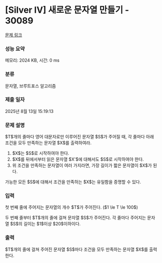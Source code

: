 # [Silver IV] 새로운 문자열 만들기 - 30089 

[문제 링크](https://www.acmicpc.net/problem/30089) 

### 성능 요약

메모리: 2024 KB, 시간: 0 ms

### 분류

문자열, 브루트포스 알고리즘

### 제출 일자

2025년 8월 13일 15:19:13

### 문제 설명

<p>$T$개의 줄마다 영어 대문자로만 이루어진 문자열 $S$가 주어질 때, 각 줄마다 아래 조건을 모두 만족하는 문자열 $X$를 출력하여라.</p>

<ol>
	<li>$X$는 $S$로 시작하여야 한다.</li>
	<li>$X$를 뒤에서부터 읽은 문자열 $X'$에 대해서도 $S$로 시작하여야 한다.</li>
	<li>위 조건을 만족하는 문자열이 여러 가지라면, 가장 길이가 짧은 문자열이 $X$가 된다.</li>
</ol>

<p>가능한 모든 $S$에 대해서 조건을 만족하는 $X$는 유일함을 증명할 수 있다.</p>

### 입력 

 <p>첫 번째 줄에 주어지는 문자열의 개수 $T$가 주어진다. ($1 \le T \le 100$)</p>

<p>두 번째 줄부터 $T$개의 줄에 걸쳐 문자열 $S$가 주어진다. 각 줄마다 주어지는 문자열 $S$의 길이는 $1$이상 $20$이하이다.</p>

### 출력 

 <p>$T$개의 줄에 걸쳐 주어진 문자열 $S$마다 조건을 모두 만족하는 문자열 $X$를 출력한다.</p>

